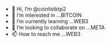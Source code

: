 - 👋 Hi, I’m @coinlistktp2
- 👀 I’m interested in ...BITCOIN
- 🌱 I’m currently learning ...WEB3
- 💞️ I’m looking to collaborate on ...META
- 📫 How to reach me ...WEB3

<!---
coinlistktp2/coinlistktp2 is a ✨ special ✨ repository because its `README.md` (this file) appears on your GitHub profile.
You can click the Preview link to take a look at your changes.
--->
